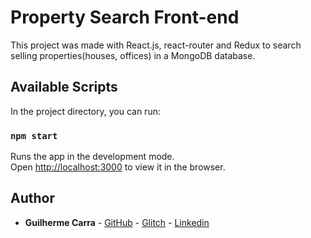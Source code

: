 # Property Search Front-end

This project was made with React.js, react-router and Redux to search selling properties(houses, offices) in a MongoDB database.

## Available Scripts

In the project directory, you can run:

### `npm start`

Runs the app in the development mode.\
Open [http://localhost:3000](http://localhost:3006) to view it in the browser.

## Author

* **Guilherme Carra** - [GitHub](https://github.com/GuilhermeCarra/) - [Glitch](https://glitch.com/@GuilhermeCarra/) - [Linkedin](https://www.linkedin.com/in/guilherme-carra/)

